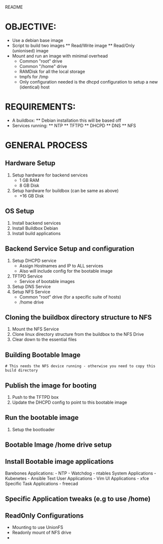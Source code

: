 README

# OBJECTIVE:
* Use a debian base image
* Script to build two images
	** Read/Write image
	** Read/Only (unionised) image
* Mount and run an image with minimal overhead
	- Common "root" drive
	- Common "/home" drive
	- RAMDisk for all the local storage
	- tmpfs for /tmp
	- Only configuration needed is the dhcpd configuration to setup a new (identical) host

# REQUIREMENTS:
* A buildbox:
	** Debian installation this will be based off
* Services running:
	** NTP
	** TFTPD
	** DHCPD
	** DNS
	** NFS


# GENERAL PROCESS
## Hardware Setup
1) Setup hardware for backend services
	- 1 GB RAM
	- 8 GB Disk
2) Setup hardware for buildbox (can be same as above)
	- +16 GB Disk

## OS Setup
1) Install backend services
2) Install Buildbox Debian
3) Install build applications

## Backend Service Setup and configuration
1) Setup DHCPD service
	- Assign Hostnames and IP to ALL services
	- Also will include config for the bootable image
2) TFTPD Service
	- Service of bootable images
2) Setup DNS Service
3) Setup NFS Service
	- Common "root" drive (for a specific suite of hosts)
	- /home drive
	

## Cloning the buildbox directory structure to NFS
1) Mount the NFS Service
2) Clone linux directory structure from the buildbox to the NFS Drive
3) Clear down to the essential files

## Building Bootable Image
	# This needs the NFS device running - otherwise you need to copy this build directory

## Publish the image for booting
1) Push to the TFTPD box
2) Update the DHCPD config to point to this bootable image

## Run the bootable image
1) Setup the bootloader

## Bootable Image /home drive setup

## Install Bootable image applications
Barebones Applications:
	- NTP
	- Watchdog
	- ntables
System Applications
	- Kubenetes
	- Ansible
Text User Applications
	- Vim
UI Applications
	- xfce
Specific Task Applications
	- freecad

## Specific Application tweaks (e.g to use /home)

## ReadOnly Configurations
- Mounting to use UnionFS
- Readonly mount of NFS drive
-
